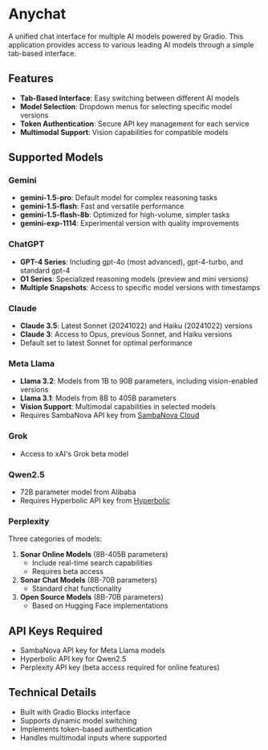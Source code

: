 # Anychat

A unified chat interface for multiple AI models powered by Gradio. This application provides access to various leading AI models through a simple tab-based interface.

## Features

- **Tab-Based Interface**: Easy switching between different AI models
- **Model Selection**: Dropdown menus for selecting specific model versions
- **Token Authentication**: Secure API key management for each service
- **Multimodal Support**: Vision capabilities for compatible models

## Supported Models

### Gemini
- **gemini-1.5-pro**: Default model for complex reasoning tasks
- **gemini-1.5-flash**: Fast and versatile performance
- **gemini-1.5-flash-8b**: Optimized for high-volume, simpler tasks
- **gemini-exp-1114**: Experimental version with quality improvements

### ChatGPT
- **GPT-4 Series**: Including gpt-4o (most advanced), gpt-4-turbo, and standard gpt-4
- **O1 Series**: Specialized reasoning models (preview and mini versions)
- **Multiple Snapshots**: Access to specific model versions with timestamps

### Claude
- **Claude 3.5**: Latest Sonnet (20241022) and Haiku (20241022) versions
- **Claude 3**: Access to Opus, previous Sonnet, and Haiku versions
- Default set to latest Sonnet for optimal performance

### Meta Llama
- **Llama 3.2**: Models from 1B to 90B parameters, including vision-enabled versions
- **Llama 3.1**: Models from 8B to 405B parameters
- **Vision Support**: Multimodal capabilities in selected models
- Requires SambaNova API key from [SambaNova Cloud](https://cloud.sambanova.ai/)

### Grok
- Access to xAI's Grok beta model

### Qwen2.5
- 72B parameter model from Alibaba
- Requires Hyperbolic API key from [Hyperbolic](https://app.hyperbolic.xyz/)

### Perplexity
Three categories of models:
1. **Sonar Online Models** (8B-405B parameters)
   - Include real-time search capabilities
   - Requires beta access
2. **Sonar Chat Models** (8B-70B parameters)
   - Standard chat functionality
3. **Open Source Models** (8B-70B parameters)
   - Based on Hugging Face implementations

## API Keys Required

- SambaNova API key for Meta Llama models
- Hyperbolic API key for Qwen2.5
- Perplexity API key (beta access required for online features)

## Technical Details

- Built with Gradio Blocks interface
- Supports dynamic model switching
- Implements token-based authentication
- Handles multimodal inputs where supported
